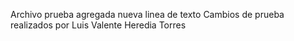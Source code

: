 Archivo prueba
agregada nueva linea de texto
Cambios de prueba realizados por Luis Valente Heredia Torres
